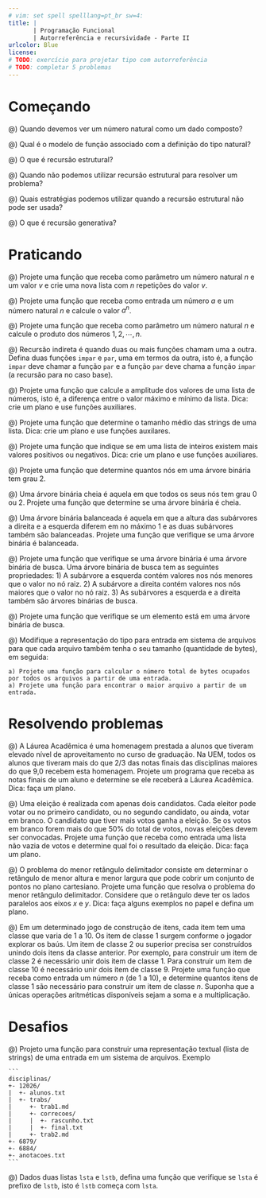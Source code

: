 ```yaml
---
# vim: set spell spelllang=pt_br sw=4:
title: |
       | Programação Funcional
       | Autorreferência e recursividade - Parte II
urlcolor: Blue
license:
# TODO: exercício para projetar tipo com autorreferência
# TODO: completar 5 problemas
---
```


# Começando

@) Quando devemos ver um número natural como um dado composto?

@) Qual é o modelo de função associado com a definição do tipo natural?

@) O que é recursão estrutural?

@) Quando não podemos utilizar recursão estrutural para resolver um problema?

@) Quais estratégias podemos utilizar quando a recursão estrutural não pode ser usada?

@) O que é recursão generativa?


# Praticando

<!-- Natural -->

@) Projete uma função que receba como parâmetro um número natural $n$ e um valor $v$ e crie uma nova lista com $n$ repetições do valor $v$.

@) Projete uma função que receba como entrada um número $a$ e um número natural $n$ e calcule o valor $a^n$.

@) Projete uma função que receba como parâmetro um número natural $n$ e calcule o produto dos números $1, 2, \cdots, n$.

@) Recursão indireta é quando duas ou mais funções chamam uma a outra. Defina duas funções `impar` e `par`, uma em termos da outra, isto é, a função `impar` deve chamar a função `par` e a função `par` deve chama a função `impar` (a recursão para no caso base).


<!-- Plano -->

@) Projete uma função que calcule a amplitude dos valores de uma lista de números, isto é, a diferença entre o valor máximo e mínimo da lista. Dica: crie um plano e use funções auxiliares.

@) Projete uma função que determine o tamanho médio das strings de uma lista. Dica: crie um plano e use funções auxilares.

@) Projete uma função que indique se em uma lista de inteiros existem mais valores positivos ou negativos. Dica: crie um plano e use funções auxiliares.


<!-- Árvores binárias -->

@) Projete uma função que determine quantos nós em uma árvore binária tem grau 2.

@) Uma árvore binária cheia é aquela em que todos os seus nós tem grau 0 ou 2. Projete uma função que determine se uma árvore binária é cheia.

@) Uma árvore binária balanceada é aquela em que a altura das subárvores a direita e a esquerda diferem em no máximo 1 e as duas subárvores também são balanceadas. Projete uma função que verifique se uma árvore binária é balanceada.

@) Projete uma função que verifique se uma árvore binária é uma árvore binária de busca. Uma árvore binária de busca tem as seguintes propriedades: 1) A subárvore a esquerda contém valores nos nós menores que o valor no nó raiz. 2) A subárvore a direita contém valores nos nós maiores que o valor no nó raiz. 3) As subárvores a esquerda e a direita também são árvores binárias de busca.

@) Projete uma função que verifique se um elemento está em uma árvore binária de busca.


<!-- Árvores -->

@) Modifique a representação do tipo para entrada em sistema de arquivos para que cada arquivo também tenha o seu tamanho (quantidade de bytes), em seguida:

    a) Projete uma função para calcular o número total de bytes ocupados por todos os arquivos a partir de uma entrada.
    a) Projete uma função para encontrar o maior arquivo a partir de um entrada.


# Resolvendo problemas

<!-- Funções auxiliares - plano -->

@) A Láurea Acadêmica é uma homenagem prestada a alunos que tiveram elevado nível de aproveitamento no curso de graduação. Na UEM, todos os alunos que tiveram mais do que 2/3 das notas finais das disciplinas maiores do que 9,0 recebem esta homenagem. Projete um programa que receba as notas finais de um aluno e determine se ele receberá a Láurea Acadêmica. Dica: faça um plano.

@) Uma eleição é realizada com apenas dois candidatos. Cada eleitor pode votar ou no primeiro candidato, ou no segundo candidato, ou ainda, votar em branco. O candidato que tiver mais votos ganha a eleição. Se os votos em branco forem mais do que 50% do total de votos, novas eleições devem ser convocadas. Projete uma função que receba como entrada uma lista não vazia de votos e determine qual foi o resultado da eleição. Dica: faça um plano.

@) O problema do menor retângulo delimitador consiste em determinar o retângulo de menor altura e menor largura que pode cobrir um conjunto de pontos no plano cartesiano. Projete uma função que resolva o problema do menor retângulo delimitador. Considere que o retângulo deve ter os lados paralelos aos eixos $x$ e $y$. Dica: faça alguns exemplos no papel e defina um plano.

<!-- Natural -->

@) Em um determinado jogo de construção de itens, cada item tem uma classe que varia de 1 a 10. Os item de classe 1 surgem conforme o jogador explorar os baús. Um item de classe 2 ou superior precisa ser construídos unindo dois itens da classe anterior. Por exemplo, para construir um item de classe 2 é necessário unir dois item de classe 1. Para construir um item de classe 10 é necessário unir dois item de classe 9. Projete uma função que receba como entrada um número $n$ (de 1 a 10), e determine quantos itens de classe 1 são necessário para construir um item de classe $n$. Suponha que a únicas operações aritméticas disponíveis sejam a soma e a multiplicação.


# Desafios

@) Projeto uma função para construir uma representação textual (lista de strings) de uma entrada em um sistema de arquivos. Exemplo

    ```
    disciplinas/
    +- 12026/
    |  +- alunos.txt
    |  +- trabs/
    |     +- trab1.md
    |     +- correcoes/
    |     |  +- rascunho.txt
    |     |  +- final.txt
    |     +- trab2.md
    +- 6879/
    +- 6884/
    +- anotacoes.txt
    ```

@) Dados duas listas `lsta` e `lstb`, defina uma função que verifique se `lsta` é prefixo de `lstb`, isto é `lstb` começa com `lsta`.
